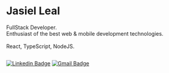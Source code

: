 # Jasiel Leal
FullStack Developer. <br/>
Enthusiast of the best web & mobile development technologies.<br/>
<br/>
React, TypeScript, NodeJS.

##

[![Linkedin Badge](https://img.shields.io/badge/-Jasiel%20Leal-7755BE?style=flat-square&logo=Linkedin&logoColor=white&link=https://https://www.linkedin.com/in/jasiel-leal-0781b9284/)](https://www.linkedin.com/in/jasiel-leal-0781b9284/) 
[![Gmail Badge](https://img.shields.io/badge/-jasieloficial@hotmail.com-7755BE?style=flat-square&logo=Gmail&logoColor=white&link=mailto:jasieloficial@hotmail.com)](mailto:jasieloficial@hotmail.com)









